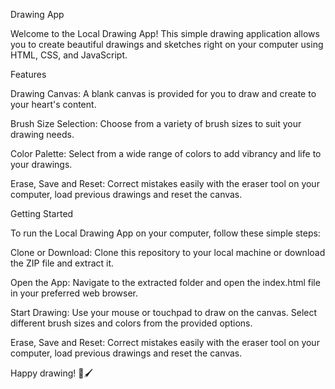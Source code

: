 Drawing App

Welcome to the Local Drawing App! This simple drawing application allows you to create beautiful drawings and sketches right on your computer using HTML, CSS, and JavaScript.


Features

Drawing Canvas: A blank canvas is provided for you to draw and create to your heart's content.

Brush Size Selection: Choose from a variety of brush sizes to suit your drawing needs.

Color Palette: Select from a wide range of colors to add vibrancy and life to your drawings.

Erase, Save and Reset: Correct mistakes easily with the eraser tool on your computer, load previous drawings and reset the canvas.


Getting Started

To run the Local Drawing App on your computer, follow these simple steps:

Clone or Download: Clone this repository to your local machine or download the ZIP file and extract it.

Open the App: Navigate to the extracted folder and open the index.html file in your preferred web browser.

Start Drawing: Use your mouse or touchpad to draw on the canvas. Select different brush sizes and colors from the provided options.

Erase, Save and Reset: Correct mistakes easily with the eraser tool on your computer, load previous drawings and reset the canvas.


Happy drawing! 🎨🖌️
